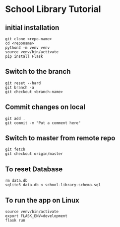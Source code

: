 # School Library Tutorial

## initial installation
	git clone <repo-name>
	cd <reponame>
	python3 -m venv venv
	source venv/bin/activate
	pip install Flask

## Switch to the branch
	git reset --hard
	git branch -a
	git checkout <branch-name>

## Commit changes on local
    git add .
    git commit -m "Put a comment here"

## Switch to master from remote repo
    git fetch
    git checkout origin/master

## To reset Database
	rm data.db
	sqlite3 data.db < school-library-schema.sql


## To run the app on Linux
    source venv/bin/activate
	export FLASK_ENV=development
	flask run

